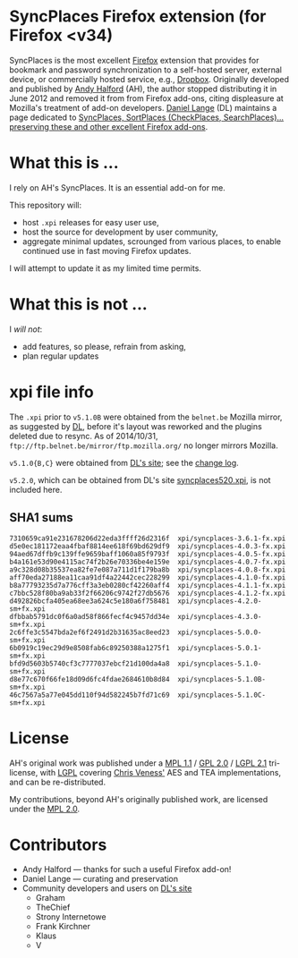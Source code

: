 # SyncPlaces Firefox extension (for Firefox <v34)

SyncPlaces is the most excellent [Firefox](http://getfirefox.com)
extension that provides for bookmark and password synchronization to a
self-hosted server, external device, or commercially hosted service,
e.g., [Dropbox](http://dropbox.com).  Originally developed and published
by [Andy Halford](http://andyhaldford.com) (AH), the author stopped
distributing it in June 2012 and removed it from from Firefox add-ons,
citing displeasure at Mozilla's treatment of add-on developers. [Daniel
Lange](http://daniel-lange.com) (DL) maintains a page dedicated to
[SyncPlaces, SortPlaces (CheckPlaces, SearchPlaces)... preserving these
and other excellent Firefox add-ons](http://goo.gl/utAO3P).

# What this is ...

I rely on AH's SyncPlaces. It is an essential add-on for me.  

This repository will:
* host `.xpi` releases for easy user use,
* host the source for development by user community,
* aggregate minimal updates, scrounged from various places, to enable
  continued use in fast moving Firefox updates.

I will attempt to update it as my limited time permits.

# What this is not ...

I _will not_:
* add features, so please, refrain from asking,
* plan regular updates

# xpi file info

The `.xpi` prior to `v5.1.0B` were obtained from the `belnet.be` Mozilla
mirror, as suggested by [DL](http://goo.gl/utAO3P), before it's layout
was reworked and the plugins deleted due to resync.  As of 2014/10/31,
`ftp://ftp.belnet.be/mirror/ftp.mozilla.org/` no longer mirrors Mozilla.

`v5.1.0{B,C}` were obtained from [DL's site](http://goo.gl/utAO3P); see
the [change log](http://daniel-lange.com/software/syncplaces_changelog).

`v5.2.0`, which can be obtained from DL's site
[syncplaces520.xpi](http://daniel-lange.com/software/syncplaces520.xpi),
is not included here.

## SHA1 sums

```shell
7310659ca91e231678206d22eda3ffff26d2316f  xpi/syncplaces-3.6.1-fx.xpi
d5e0ec181172eaa4fbaf8814ee618f69bd629df9  xpi/syncplaces-4.0.3-fx.xpi
94aed67dffb9c139ffe9659baff1060a85f9793f  xpi/syncplaces-4.0.5-fx.xpi
b4a161e53d90e4115ac74f2b26e70336be4e159e  xpi/syncplaces-4.0.7-fx.xpi
a9c328d08b35537ea82fe7e087a711d1f179ba8b  xpi/syncplaces-4.0.8-fx.xpi
aff70eda27188ea11caa91df4a22442cec228299  xpi/syncplaces-4.1.0-fx.xpi
b8a77793235d7a776cff3a3eb0280cf42260aff4  xpi/syncplaces-4.1.1-fx.xpi
c7bbc528f80ba9ab33f2f66206c9742f27db5676  xpi/syncplaces-4.1.2-fx.xpi
d492826bcfa405ea68ee3a624c5e180a6f758481  xpi/syncplaces-4.2.0-sm+fx.xpi
dfbbab5791dc0f6a0ad58f866fecf4c9457dd34e  xpi/syncplaces-4.3.0-sm+fx.xpi
2c6ffe3c5547bda2ef6f2491d2b31635ac8eed23  xpi/syncplaces-5.0.0-sm+fx.xpi
6b0919c19ec29d9e8508fab6c89250388a1275f1  xpi/syncplaces-5.0.1-sm+fx.xpi
bfd9d5603b5740cf3c7777037ebcf21d100da4a8  xpi/syncplaces-5.1.0-sm+fx.xpi
d8e77c670f66fe18d09d6fc4fdae2684610b8d84  xpi/syncplaces-5.1.0B-sm+fx.xpi
46c7567a5a77e045dd110f94d582245b7fd71c69  xpi/syncplaces-5.1.0C-sm+fx.xpi
```

# License

AH's original work was published under a
[MPL 1.1](http://www.opensource.org/licenses/MPL-1.1) / 
[GPL 2.0](http://www.opensource.org/licenses/GPL-2.0) / 
[LGPL 2.1](http://www.opensource.org/licenses/LGPL-2.1)
tri-license, with [LGPL](http://www.opensource.org/licenses/LGPL-2.1)
covering [Chris Veness'](http://www.movable-type.co.uk/)
AES and TEA implementations, and can be re-distributed.

My contributions, beyond AH's originally published work, are licensed
under the [MPL 2.0](http://opensource.org/licenses/MPL-2.0).

# Contributors

* Andy Halford &mdash; thanks for such a useful Firefox add-on! 
* Daniel Lange &mdash; curating and preservation
* Community developers and users on [DL's site](http://goo.gl/utAO3P)
  * Graham
  * TheChief 
  * Strony Internetowe
  * Frank Kirchner
  * Klaus
  * V 
